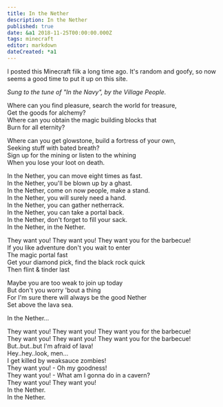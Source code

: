 ```yaml
---
title: In the Nether
description: In the Nether
published: true
date: &a1 2018-11-25T00:00:00.000Z
tags: minecraft
editor: markdown
dateCreated: *a1
---
```


I posted this Minecraft filk a long time ago. It's random and goofy, so now seems a good time to put it up on this site.

<!-- more -->

_Sung to the tune of "In the Navy", by the Village People._

Where can you find pleasure, search the world for treasure,  
Get the goods for alchemy?  
Where can you obtain the magic building blocks that  
Burn for all eternity?

Where can you get glowstone, build a fortress of your own,  
Seeking stuff with bated breath?  
Sign up for the mining or listen to the whining  
When you lose your loot on death.

In the Nether, you can move eight times as fast.  
In the Nether, you'll be blown up by a ghast.  
In the Nether, come on now people, make a stand.  
In the Nether, you will surely need a hand.  
In the Nether, you can gather netherrack.  
In the Nether, you can take a portal back.  
In the Nether, don't forget to fill your sack.  
In the Nether, in the Nether.

They want you! They want you! They want you for the barbecue!  
If you like adventure don't you wait to enter  
The magic portal fast  
Get your diamond pick, find the black rock quick  
Then flint & tinder last

Maybe you are too weak to join up today  
But don't you worry 'bout a thing  
For I'm sure there will always be the good Nether  
Set above the lava sea.

In the Nether...

They want you! They want you! They want you for the barbecue!  
They want you! They want you! They want you for the barbecue!  
But..but..but I'm afraid of lava!  
Hey..hey..look, men...  
I get killed by weaksauce zombies!  
They want you! - Oh my goodness!  
They want you! - What am I gonna do in a cavern?  
They want you! They want you!  
In the Nether.  
In the Nether.
